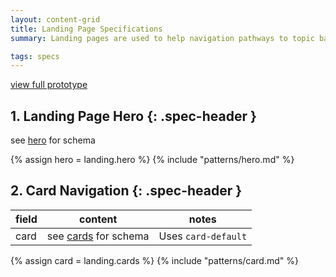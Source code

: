 ```yaml
---
layout: content-grid
title: Landing Page Specifications
summary: Landing pages are used to help navigation pathways to topic based areas of the site

tags: specs
---
```

[view full prototype](/library/templates/landing)

## 1. Landing Page Hero {: .spec-header }
see [hero](/library/patterns/hero) for schema

{% assign hero = landing.hero %}
{% include "patterns/hero.md" %}


## 2. Card Navigation {: .spec-header }
| field | content | notes| 
| -- | -- | --|
| card | see [cards](/library/patterns/card) for schema | Uses `card-default` |


{% assign card = landing.cards %}
{% include "patterns/card.md" %}
